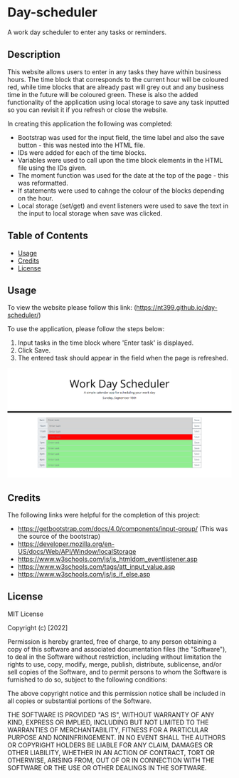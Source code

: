 # Day-scheduler
A work day scheduler to enter any tasks or reminders.

## Description

This website allows users to enter in any tasks they have within business hours. The time block that corresponds to the current hour will be coloured red, while time blocks that are already past will grey out and any business time in the future will be coloured green. These is also the added functionality of the application using local storage to save any task inputted so you can revisit it if you refresh or close the website. 

In creating this application the following was completed:
- Bootstrap was used for the input field, the time label and also the save button - this was nested into the HTML file. 
- IDs were added for each of the time blocks.
- Variables were used to call upon the time block elements in the HTML file using the IDs given. 
- The moment function was used for the date at the top of the page - this was reformatted. 
- If statements were used to cahnge the colour of the blocks depending on the hour. 
- Local storage (set/get) and event listeners were used to save the text in the input to local storage when save was clicked. 

## Table of Contents

- [Usage](#usage)
- [Credits](#credits)
- [License](#license)


## Usage

To view the website please follow this link: (https://nt399.github.io/day-scheduler/)

To use the application, please follow the steps below:
1. Input tasks in the time block where 'Enter task' is displayed.
2. Click Save.
3. The entered task should appear in the field when the page is refreshed.


![Screenshot of the website](https://github.com/NT399/day-scheduler/blob/main/assets/word%20day%20scheduler%20website.PNG)

## Credits

The following links were helpful for the completion of this project:
- https://getbootstrap.com/docs/4.0/components/input-group/ (This was the source of the bootstrap)
- https://developer.mozilla.org/en-US/docs/Web/API/Window/localStorage
- https://www.w3schools.com/js/js_htmldom_eventlistener.asp
- https://www.w3schools.com/tags/att_input_value.asp
- https://www.w3schools.com/js/js_if_else.asp

## License

MIT License

Copyright (c) [2022]

Permission is hereby granted, free of charge, to any person obtaining a copy
of this software and associated documentation files (the "Software"), to deal
in the Software without restriction, including without limitation the rights
to use, copy, modify, merge, publish, distribute, sublicense, and/or sell
copies of the Software, and to permit persons to whom the Software is
furnished to do so, subject to the following conditions:

The above copyright notice and this permission notice shall be included in all
copies or substantial portions of the Software.

THE SOFTWARE IS PROVIDED "AS IS", WITHOUT WARRANTY OF ANY KIND, EXPRESS OR
IMPLIED, INCLUDING BUT NOT LIMITED TO THE WARRANTIES OF MERCHANTABILITY,
FITNESS FOR A PARTICULAR PURPOSE AND NONINFRINGEMENT. IN NO EVENT SHALL THE
AUTHORS OR COPYRIGHT HOLDERS BE LIABLE FOR ANY CLAIM, DAMAGES OR OTHER
LIABILITY, WHETHER IN AN ACTION OF CONTRACT, TORT OR OTHERWISE, ARISING FROM,
OUT OF OR IN CONNECTION WITH THE SOFTWARE OR THE USE OR OTHER DEALINGS IN THE
SOFTWARE.
